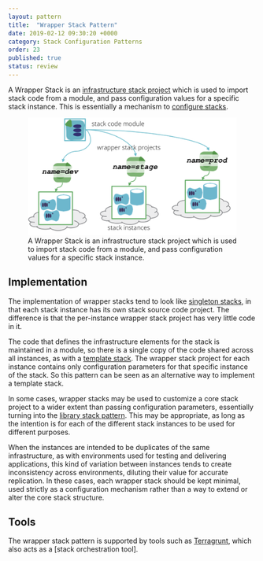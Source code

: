 ```yaml
---
layout: pattern
title:  "Wrapper Stack Pattern"
date: 2019-02-12 09:30:20 +0000
category: Stack Configuration Patterns
order: 23
published: true
status: review
---
```


A Wrapper Stack is an [infrastructure stack project](/patterns/stack-concept/) which is used to import stack code from a module, and pass configuration values for a specific stack instance. This is essentially a mechanism to [configure stacks](/patterns/stack-configuration/).


<figure>
  <img src="images/wrapper-stack.png" alt="A Wrapper Stack is an infrastructure stack project which is used to import stack code from a module, and pass configuration values for a specific stack instance"/>
  <figcaption>A Wrapper Stack is an infrastructure stack project which is used to import stack code from a module, and pass configuration values for a specific stack instance.</figcaption>
</figure>


## Implementation

The implementation of wrapper stacks tend to look like [singleton stacks](/patterns/stack-replication/singleton-stack.html), in that each stack instance has its own stack source code project. The difference is that the per-instance wrapper stack project has very little code in it.

The code that defines the infrastructure elements for the stack is maintained in a module, so there is a single copy of the code shared across all instances, as with a [template stack](/patterns/stack-replication/template-stack.html). The wrapper stack project for each instance contains only configuration parameters for that specific instance of the stack. So this pattern can be seen as an alternative way to implement a template stack.

In some cases, wrapper stacks may be used to customize a core stack project to a wider extent than passing configuration parameters, essentially turning into the [library stack pattern](/patterns/stack-replication/library-stack.html). This may be appropriate, as long as the intention is for each of the different stack instances to be used for different purposes.

When the instances are intended to be duplicates of the same infrastructure, as with environments used for testing and delivering applications, this kind of variation between instances tends to create inconsistency across environments, diluting their value for accurate replication. In these cases, each wrapper stack should be kept minimal, used strictly as a configuration mechanism rather than a way to extend or alter the core stack structure.


## Tools

The wrapper stack pattern is supported by tools such as [Terragrunt](https://github.com/gruntwork-io/terragrunt), which also acts as a [stack orchestration tool].
